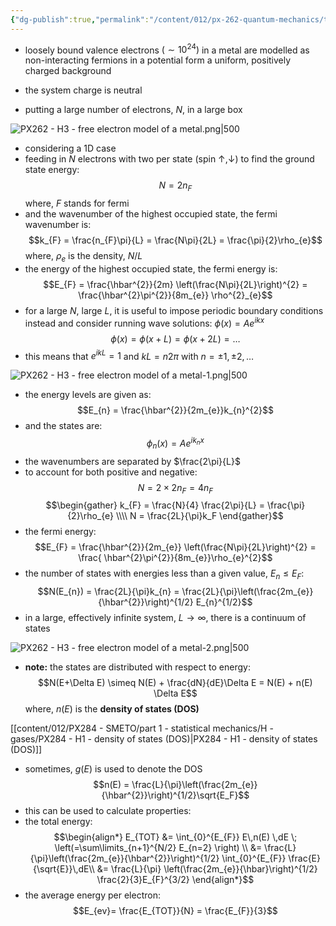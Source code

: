 ```yaml
---
{"dg-publish":true,"permalink":"/content/012/px-262-quantum-mechanics/term-2/h-many-particles/px-262-h3-free-electron-model-1-d/","noteIcon":"1","created":"2025-01-09T17:19:33.338+00:00","updated":"2025-01-29T16:00:24.063+00:00"}
---
```


- loosely bound valence electrons $(\sim 10^{24})$ in a metal are modelled as non-interacting fermions in a potential form a uniform, positively charged background
- the system charge is neutral

- putting a large number of electrons, $N$, in a large box

![PX262 - H3 - free electron model of a metal.png|500](/img/user/pics/PX262%20-%20H3%20-%20free%20electron%20model%20of%20a%20metal.png)

- considering a 1D case
- feeding in $N$ electrons with two per state (spin $\uparrow,\downarrow$) to find the ground state energy:
$$N = 2n_{F}$$
	where, $F$ stands for fermi
- and the wavenumber of the highest occupied state, the fermi wavenumber is:
$$k_{F} = \frac{n_{F}\pi}{L} = \frac{N\pi}{2L} = \frac{\pi}{2}\rho_{e}$$
	where, $\rho_{e}$ is the density, $N/L$
- the energy of the highest occupied state, the fermi energy is:
$$E_{F} = \frac{\hbar^{2}}{2m} \left(\frac{N\pi}{2L}\right)^{2} = \frac{\hbar^{2}\pi^{2}}{8m_{e}} \rho^{2}_{e}$$
- for a large $N$, large $L$, it is useful to impose periodic boundary conditions instead and consider running wave solutions: $\phi(x) = Ae^{ikx}$
$$\phi(x) = \phi(x+L) = \phi(x+2L) = \dots$$
- this means that $e^{ikL} = 1$ and ${} kL = n2\pi {}$ with $n=\pm1, \pm2, \dots$

![PX262 - H3 - free electron model of a metal-1.png|500](/img/user/pics/PX262%20-%20H3%20-%20free%20electron%20model%20of%20a%20metal-1.png)

- the energy levels are given as:
$$E_{n} = \frac{\hbar^{2}}{2m_{e}}k_{n}^{2}$$
- and the states are:
$$\phi_{n}(x) = Ae^{ik_{n}x}$$
- the wavenumbers are separated by $\frac{2\pi}{L}$
- to account for both positive and negative:
	$$N = 2 \times 2 n_{F} = 4n_{F}$$
$$\begin{gather}
k_{F} = \frac{N}{4} \frac{2\pi}{L} = \frac{\pi}{2}\rho_{e} \\\\
N = \frac{2L}{\pi}k_F
\end{gather}$$
- the fermi energy:
$$E_{F} = \frac{\hbar^{2}}{2m_{e}} \left(\frac{N\pi}{2L}\right)^{2} = \frac{ \hbar^{2}\pi^{2}}{8m_{e}}\rho_{e}^{2}$$
- the number of states with energies less than a given value, $E_{n} \le E_{F}:$
$$N(E_{n}) = \frac{2L}{\pi}k_{n} = \frac{2L}{\pi}\left(\frac{2m_{e}}{\hbar^{2}}\right)^{1/2} E_{n}^{1/2}$$
- in a large, effectively infinite system, $L\to\infty$, there is a continuum of states

![PX262 - H3 - free electron model of a metal-2.png|500](/img/user/pics/PX262%20-%20H3%20-%20free%20electron%20model%20of%20a%20metal-2.png)

- **note:** the states are distributed with respect to energy:
$$N(E+\Delta E) \simeq N(E) + \frac{dN}{dE}\Delta E = N(E) + n(E) \Delta E$$
	where, $n(E)$ is the **density of states (DOS)**

[[content/012/PX284 - SMETO/part 1 - statistical mechanics/H - gases/PX284 - H1 - density of states (DOS)\|PX284 - H1 - density of states (DOS)]]

- sometimes, $g(E)$ is used to denote the DOS
$$n(E) = \frac{L}{\pi}\left(\frac{2m_{e}}{\hbar^{2}}\right)^{1/2}\sqrt{E_F}$$
- this can be used to calculate properties:
- the total energy:
$$\begin{align*}
E_{TOT} &= \int_{0}^{E_{F}} E\,n(E) \,dE \; \left(=\sum\limits_{n+1}^{N/2} E_{n=2} \right) \\
&= \frac{L}{\pi}\left(\frac{2m_{e}}{\hbar^{2}}\right)^{1/2} \int_{0}^{E_{F}} \frac{E}{\sqrt{E}}\,dE\\
&= \frac{L}{\pi} \left(\frac{2m_{e}}{\hbar}\right)^{1/2} \frac{2}{3}E_{F}^{3/2} 
\end{align*}$$
- the average energy per electron:
$$E_{ev}= \frac{E_{TOT}}{N} = \frac{E_{F}}{3}$$
